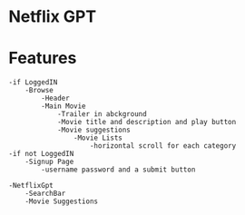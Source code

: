 # Netflix GPT

# Features
    -if LoggedIN
        -Browse
            -Header
            -Main Movie
                -Trailer in abckground
                -Movie title and description and play button
                -Movie suggestions
                    -Movie Lists
                        -horizontal scroll for each category
    -if not LoggedIN 
        -Signup Page
            -username password and a submit button

    -NetflixGpt
        -SearchBar
        -Movie Suggestions




